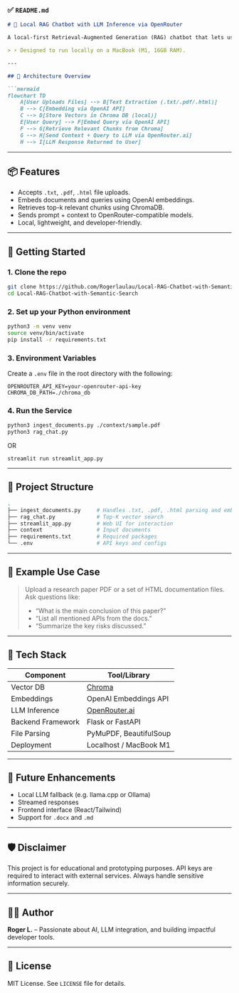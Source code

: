 ### ✅ `README.md`

````markdown
# 💬 Local RAG Chatbot with LLM Inference via OpenRouter

A local-first Retrieval-Augmented Generation (RAG) chatbot that lets users upload `.txt`, `.pdf`, and `.html` files to query their content using natural language. It uses **Chroma** as the vector store, **OpenAI Embedding API** for semantic search, and routes inference to **OpenRouter.ai** to leverage powerful open-source LLMs.

> ⚡ Designed to run locally on a MacBook (M1, 16GB RAM).

---

## 🧠 Architecture Overview

```mermaid
flowchart TD
    A[User Uploads Files] --> B[Text Extraction (.txt/.pdf/.html)]
    B --> C[Embedding via OpenAI API]
    C --> D[Store Vectors in Chroma DB (local)]
    E[User Query] --> F[Embed Query via OpenAI API]
    F --> G[Retrieve Relevant Chunks from Chroma]
    G --> H[Send Context + Query to LLM via OpenRouter.ai]
    H --> I[LLM Response Returned to User]
````

---

## 📦 Features

* Accepts `.txt`, `.pdf`, `.html` file uploads.
* Embeds documents and queries using OpenAI embeddings.
* Retrieves top-k relevant chunks using ChromaDB.
* Sends prompt + context to OpenRouter-compatible models.
* Local, lightweight, and developer-friendly.

---

## 🚀 Getting Started

### 1. **Clone the repo**

```bash
git clone https://github.com/Rogerlaulau/Local-RAG-Chatbot-with-Semantic-Search.git
cd Local-RAG-Chatbot-with-Semantic-Search
```

### 2. **Set up your Python environment**

```bash
python3 -m venv venv
source venv/bin/activate
pip install -r requirements.txt
```

### 3. **Environment Variables**

Create a `.env` file in the root directory with the following:

```env
OPENROUTER_API_KEY=your-openrouter-api-key
CHROMA_DB_PATH=./chroma_db
```

### 4. **Run the Service**

```bash
python3 ingest_documents.py ./context/sample.pdf
python3 rag_chat.py
```
OR
```
streamlit run streamlit_app.py
```
---

## 📂 Project Structure

```bash
.
├── ingest_documents.py     # Handles .txt, .pdf, .html parsing and embed documents into ChromaDB
├── rag_chat.py             # Top-K vector search
├── streamlit_app.py        # Web UI for interaction
├── context                 # Input documents
├── requirements.txt        # Required packages
└── .env                    # API keys and configs
```

---

## 🧠 Example Use Case

> Upload a research paper PDF or a set of HTML documentation files. Ask questions like:
>
> * “What is the main conclusion of this paper?”
> * “List all mentioned APIs from the docs.”
> * “Summarize the key risks discussed.”

---

## 🔧 Tech Stack

| Component         | Tool/Library                           |
| ----------------- | -------------------------------------- |
| Vector DB         | [Chroma](https://www.trychroma.com/)   |
| Embeddings        | OpenAI Embeddings API                  |
| LLM Inference     | [OpenRouter.ai](https://openrouter.ai) |
| Backend Framework | Flask or FastAPI                       |
| File Parsing      | PyMuPDF, BeautifulSoup                 |
| Deployment        | Localhost / MacBook M1                 |

---

## 📌 Future Enhancements

* Local LLM fallback (e.g. llama.cpp or Ollama)
* Streamed responses
* Frontend interface (React/Tailwind)
* Support for `.docx` and `.md`

---

## 🛡️ Disclaimer

This project is for educational and prototyping purposes. API keys are required to interact with external services. Always handle sensitive information securely.

---

## 🧑‍💻 Author

**Roger L.** – 
Passionate about AI, LLM integration, and building impactful developer tools.

---

## 📄 License

MIT License. See `LICENSE` file for details.

